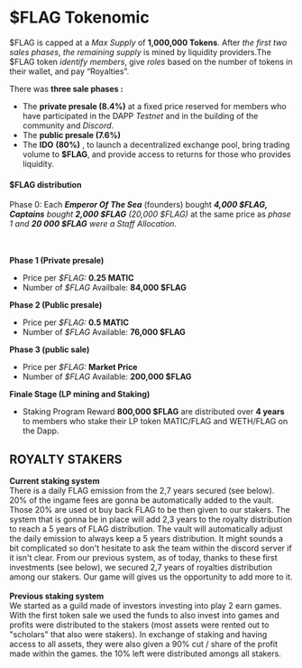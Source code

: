 # $FLAG Tokenomic

$FLAG is capped at a _Max Supply_ of **1,000,000 Tokens**. After _the first two sales phases_, _the remaining supply_ is mined by liquidity providers.The $FLAG token _identify members_, give _roles_ based on the number of tokens in their wallet, and pay “Royalties”.&#x20;

There was **three sale phases :**

* The **private presale (8.4%)** at a fixed price reserved for members who have participated in the DAPP _Testnet_ and in the building of the community and _Discord_.
* The **public presale (7.6%)**
* The **IDO** **(80%)** , to launch a decentralized exchange pool, bring trading volume to **$FLAG**, and provide access to returns for those who provides liquidity.

#### $FLAG distribution

Phase 0: Each _**Emperor Of The Sea**_ (founders) bought _**4,000 $FLAG, Captains** bought **2,000 $FLAG**_ _(20,000 $FLAG)_ at the same price as _phase 1 and **20 000 $FLAG** were a Staff Allocation._

&#x20;      \
\
**Phase 1 (Private presale)**

* Price per _$FLAG:_ **0.25 MATIC**
* Number of _$FLAG_ Availbale: **84,000 $FLAG**

&#x20; **Phase 2 (Public presale)**

* Price per _$FLAG:_ **0.5 MATIC**
* Number of _$FLAG_ Available: **76,000 $FLAG**

&#x20;**Phase 3 (public sale)**

* Price per _$FLAG:_ **Market Price**
* Number of _$FLAG_ Available: **200,000 $FLAG**

**Finale Stage (LP mining and Staking)**

* Staking Program Reward **800,000 $FLAG** are distributed over **4 years** to members who stake their LP token MATIC/FLAG and WETH/FLAG on the Dapp.



## ROYALTY STAKERS

**Current staking system**\
There is a daily FLAG emission from the 2,7 years secured (see below). 20% of the ingame fees are gonna be automatically added to the vault. Those 20% are used ot buy back FLAG to be then given to our stakers.  The system that is gonna be in place will add 2,3 years to the royalty distribution to reach a 5 years of FLAG distribution. The vault will automatically adjust the daily emission to always keep a 5 years distribution. It might sounds a bit complicated so don't hesitate to ask the team within the discord server if it isn't clear. From our previous system, as of today, thanks to these first investments (see below), we secured 2,7 years of royalties distribution among our stakers. Our game will gives us the opportunity to add more to it.\
\
**Previous staking system**\
We started as a guild made of investors investing into play 2 earn games. With the first token sale we used the funds to also invest into games and profits were distributed to the stakers (most assets were rented out to "scholars" that also were stakers). In exchange of staking and having access to all assets, they were also given a 90% cut / share of the profit made within the games. the 10% left were distributed amongs all stakers.
